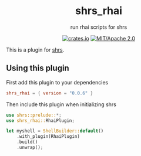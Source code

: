 
<div align="center">

# shrs_rhai

run rhai scripts for shrs

[![crates.io](https://img.shields.io/crates/v/shrs_cd_stack.svg)](https://crates.io/crates/shrs_cd_stack)
[![MIT/Apache 2.0](https://img.shields.io/badge/license-MIT%2FApache-blue.svg)](#)

</div>

This is a plugin for [shrs](https://github.com/MrPicklePinosaur/shrs).

## Using this plugin

First add this plugin to your dependencies
```toml
shrs_rhai = { version = "0.0.6" }
```

Then include this plugin when initializing shrs
```rust
use shrs::prelude::*;
use shrs_rhai::RhaiPlugin;

let myshell = ShellBuilder::default()
    .with_plugin(RhaiPlugin)
    .build()
    .unwrap();

```
